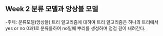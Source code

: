 ﻿## Week 2 분류 모델과 앙상블 모델

-주제: 분류모델(앙상블),트리 알고리즘에 대하여
트리 알고리즘은 하나의 트리에서 yes or no 0과1로 분류를하여 no일때 뿌리를 생성하며 점점 깊이 내려간다.
